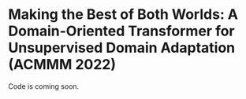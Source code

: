 # Making the Best of Both Worlds: A Domain-Oriented Transformer for Unsupervised Domain Adaptation (ACMMM 2022)

Code is coming soon.